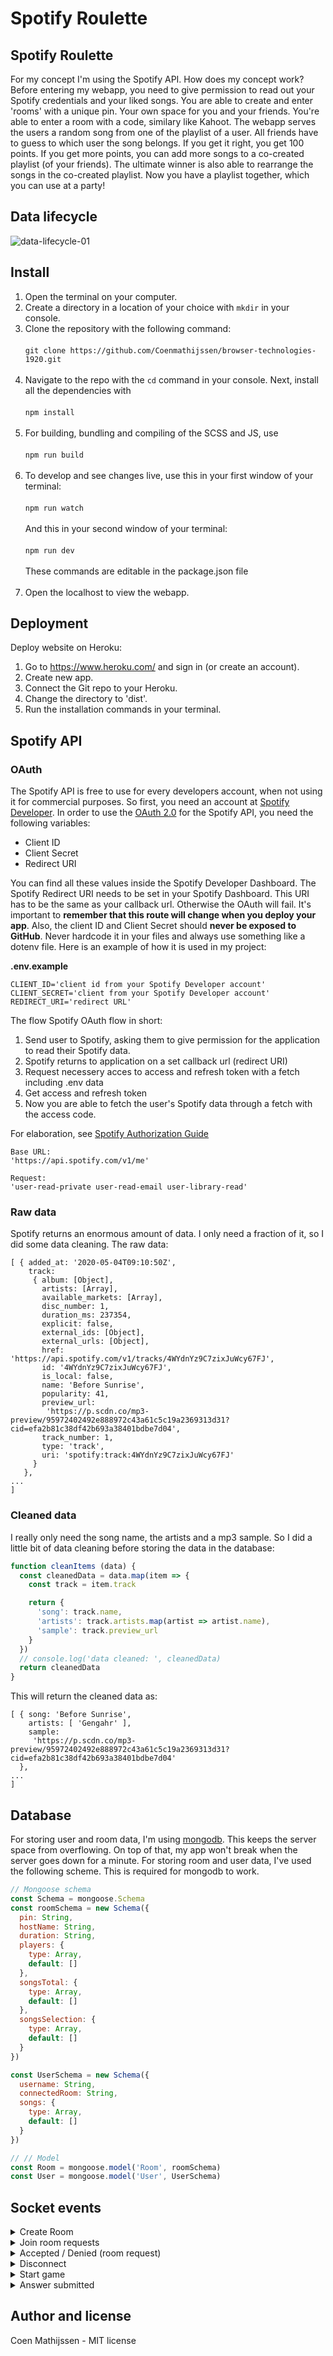 # Spotify Roulette
## Spotify Roulette
For my concept I'm using the Spotify API. How does my concept work? Before entering my webapp, you need to give permission to read out your Spotify credentials and your liked songs. You are able to create and enter 'rooms' with a unique pin. Your own space for you and your friends. You're able to enter a room with a code, similary like Kahoot. The webapp serves the users a random song from one of the playlist of a user. All friends have to guess to which user the song belongs. If you get it right, you get 100 points. If you get more points, you can add more songs to a co-created playlist (of your friends). The ultimate winner is also able to rearrange the songs in the co-created playlist. Now you have a playlist together, which you can use at a party!

## Data lifecycle
![data-lifecycle-01](https://user-images.githubusercontent.com/43337909/79839837-641a8400-83b5-11ea-896f-4e9dbc155346.jpg)

## Install
1. Open the terminal on your computer.
2. Create a directory in a location of your choice with `mkdir` in your console.
3. Clone the repository with the following command:
<br></br>
`git clone https://github.com/Coenmathijssen/browser-technologies-1920.git`
<br></br>
4. Navigate to the repo with the `cd` command in your console. Next, install all the dependencies with 
<br></br>
`npm install`
<br></br>
5. For building, bundling and compiling of the SCSS and JS, use
<br></br>
`npm run build`
<br></br>
6. To develop and see changes live, use this in your first window of your terminal:
<br></br>
`npm run watch`
<br></br>
And this in your second window of your terminal:
<br></br>
`npm run dev`
<br></br>
These commands are editable in the package.json file
<br></br>
6. Open the localhost to view the webapp.

## Deployment
Deploy website on Heroku:
1. Go to https://www.heroku.com/ and sign in (or create an account).
2. Create new app.
3. Connect the Git repo to your Heroku.
4. Change the directory to 'dist'.
5. Run the installation commands in your terminal.

## Spotify API
### OAuth
The Spotify API is free to use for every developers account, when not using it for commercial purposes. So first, you need an account at [Spotify Developer](https://developer.spotify.com/dashboard/). In order to use the [OAuth 2.0](https://oauth.net/2/) for the Spotify API, you need the following variables:
- Client ID
- Client Secret
- Redirect URI

You can find all these values inside the Spotify Developer Dashboard. The Spotify Redirect URI needs to be set in your Spotify Dashboard. This URI has to be the same as your callback url. Otherwise the OAuth will fail. It's important to **remember that this route will change when you deploy your app**. Also, the client ID and Client Secret should **never be exposed to GitHub**. Never hardcode it in your files and always use something like a dotenv file. Here is an example of how it is used in my project:

**.env.example**

```
CLIENT_ID='client id from your Spotify Developer account'
CLIENT_SECRET='client from your Spotify Developer account'
REDIRECT_URI='redirect URL'
```

The flow Spotify OAuth flow in short:
1. Send user to Spotify, asking them to give permission for the application to read their Spotify data. 
2. Spotify returns to application on a set callback url (redirect URI)
2. Request necessery acces to access and refresh token with a fetch including .env data
3. Get access and refresh token
4. Now you are able to fetch the user's Spotify data through a fetch with the access code.

For elaboration, see [Spotify Authorization Guide](https://developer.spotify.com/documentation/general/guides/authorization-guide/)

```
Base URL:
'https://api.spotify.com/v1/me'

Request:
'user-read-private user-read-email user-library-read'
```

### Raw data
Spotify returns an enormous amount of data. I only need a fraction of it, so I did some data cleaning. The raw data:

```
[ { added_at: '2020-05-04T09:10:50Z',
    track:
     { album: [Object],
       artists: [Array],
       available_markets: [Array],
       disc_number: 1,
       duration_ms: 237354,
       explicit: false,
       external_ids: [Object],
       external_urls: [Object],
       href: 'https://api.spotify.com/v1/tracks/4WYdnYz9C7zixJuWcy67FJ',
       id: '4WYdnYz9C7zixJuWcy67FJ',
       is_local: false,
       name: 'Before Sunrise',
       popularity: 41,
       preview_url:
        'https://p.scdn.co/mp3-preview/95972402492e888972c43a61c5c19a2369313d31?cid=efa2b81c38df42b693a38401bdbe7d04',
       track_number: 1,
       type: 'track',
       uri: 'spotify:track:4WYdnYz9C7zixJuWcy67FJ'
     }
   },
...
]
```

### Cleaned data
I really only need the song name, the artists and a mp3 sample. So I did a little bit of data cleaning before storing the data in the database:

```javascript
function cleanItems (data) {
  const cleanedData = data.map(item => {
    const track = item.track

    return {
      'song': track.name,
      'artists': track.artists.map(artist => artist.name),
      'sample': track.preview_url
    }
  })
  // console.log('data cleaned: ', cleanedData)
  return cleanedData
}
```

This will return the cleaned data as:

```
[ { song: 'Before Sunrise',
    artists: [ 'Gengahr' ],
    sample:
     'https://p.scdn.co/mp3-preview/95972402492e888972c43a61c5c19a2369313d31?cid=efa2b81c38df42b693a38401bdbe7d04' 
  },
...
]
```

## Database 
For storing user and room data, I'm using [mongodb](https://www.mongodb.com/). This keeps the server space from overflowing. On top of that, my app won't break when the server goes down for a minute. For storing room and user data, I've used the following scheme. This is required for mongodb to work.

```javascript
// Mongoose schema
const Schema = mongoose.Schema
const roomSchema = new Schema({
  pin: String,
  hostName: String,
  duration: String,
  players: {
    type: Array,
    default: []
  },
  songsTotal: {
    type: Array,
    default: []
  },
  songsSelection: {
    type: Array,
    default: []
  }
})

const UserSchema = new Schema({
  username: String,
  connectedRoom: String,
  songs: {
    type: Array,
    default: []
  }
})

// // Model
const Room = mongoose.model('Room', roomSchema)
const User = mongoose.model('User', UserSchema)
```

## Socket events
<details>
<summary>
Create Room
</summary>
The user fills out his name and chooses the length of the game: 5min, 10min or 15min. A submit button is clicked, firing a `create room` event to the server. Here, a random pin is created. In this event, a new room and a new user is created and stored in the database. The created user gets added to the room. The pin of the room is set and a 'ready to play' button appears only for the host of the room. This gives the host the exclusive permission to start the game and not the other players.
    
**Client side**

```javascript
// Creating game
const createGameButton = document.getElementById('create-game')
createGameButton.addEventListener('click', () => {
  const playerName = document.getElementsByName('playerName')[0].value
  const duration = document.querySelector('input[name="duration"]:checked').value
  socket.emit('create room', {
    pin: null,
    hostName: playerName,
    duration: duration,
    players: [
      playerName
    ]
  })
})

// Add users in waiting room, game and scoreboard
socket.on('user joined', user => {
  // Add users in waiting room
  let playerList = document.getElementsByClassName('players')[0]
  playerList.innerHTML += `<p class="${user}">${user}</p>`

  // // Add users in game
  // let players = document.getElementsByClassName('players')[1]
  // players.innerHTML += `<p id="${user}" class="answer">${user}</p>`

  let scoreboard = document.getElementsByClassName('scoreboard')[0]
  scoreboard.innerHTML +=
  `<div class="scorecard score${user}">
    <p class="place place-${user}">01</p>
    <p class="name name-${user}">${user}</p>
    <p class="score" id="score-${user}"></p>
  </div>`
})

// Update counter of players ready
socket.on('increment', amount => {
  let playersReady = document.getElementById('players-ready')
  playersReady.textContent = amount
})
```

**Server side**

```javascript
socket.on('create room', data => {
    const roomPin = getRandomNumber(1000000)

    // Add username to every song object
    const cleanedDataWithName = addUsername(cleanedData, data.hostName)

    // Create new user
    const user = {
      username: data.hostName,
      connectedRoom: roomPin.toString(),
      songs: cleanedDataWithName
    }

    // Save new user to database
    const newUser = new User(user)
    console.log('new user: ', newUser)

    newUser.save(err => {
      if (err) {
        console.log('save failed: ', err)
      } else {
        console.log('user has been saved')
      }
    })

    // Create new room with right data
    const room = {
      pin: roomPin,
      hostName: data.hostName,
      duration: data.duration,
      players: [
        data.hostName
      ],
      songsTotal: cleanedDataWithName
    }

    // Save new room to database
    const newRoom = new Room(room)

    newRoom.save(err => {
      if (err) {
        console.log('save failed: ', err)
      } else {
        console.log('room has been saved')
      }
    })

    // Set username of socket
    socket.username = data.hostName
    socket.room = roomPin
    console.log(socket.room)

    // Let user who created room join it
    socket.join(roomPin)

    // Let play button appear for the one who created the room
    socket.emit('play button appear')

    // Set the right room pin in waiting room
    io.in(roomPin).emit('set pin', roomPin)

    // Add user to waiting room
    io.in(roomPin).emit('user joined', data.hostName)

    // Increase amount of players ready by 1
    socket.emit('increment', 1)
  })
```
</details>

<details>
<summary>
Join room requests
</summary>
Here, a user fills in his name and the required game pin. On the submit button, a 'join room request' is fired to the server. The server reads out the data passed through the socket event. Then, the server checks if the room exists, if the room isn't full (max 10 players). If everything checks out, a new user is created and stored in the database. The user is added to the room and the waiting room is updated visually.
    
**client side**

```javascript
// Join game
const joinGameButton = document.getElementById('join-game')
joinGameButton.addEventListener('click', () => {
  console.log('working client')
  const playerName = document.getElementsByName('playerName')[1].value
  const pin = document.getElementsByName('groupName')[0].value

  socket.emit('join room request', {
    pin: pin,
    playerName: playerName
  })
})

// Add users in waiting room, game and scoreboard
socket.on('user joined', user => {
  // Add users in waiting room
  let playerList = document.getElementsByClassName('players')[0]
  playerList.innerHTML += `<p class="${user}">${user}</p>`

  // // Add users in game
  // let players = document.getElementsByClassName('players')[1]
  // players.innerHTML += `<p id="${user}" class="answer">${user}</p>`

  let scoreboard = document.getElementsByClassName('scoreboard')[0]
  scoreboard.innerHTML +=
  `<div class="scorecard score${user}">
    <p class="place place-${user}">01</p>
    <p class="name name-${user}">${user}</p>
    <p class="score" id="score-${user}"></p>
  </div>`
})

// Update counter of players ready
socket.on('increment', amount => {
  let playersReady = document.getElementById('players-ready')
  playersReady.textContent = amount
})
```

**server side**

```javascript
socket.on('join room request', data => {
    // Convert entered user pin to number
    const roomPin = data.pin

    // Find the right room
    Room.findOne({ pin: roomPin }, (err, foundRoom) => {
      if (err) {
        console.log('not found', err)
        socket.emit('denied', roomPin)
      } else {
        if (!foundRoom) {
          // If the room doesn't exist, send error
          console.log('User not found in database')
          socket.emit('denied', `The entered pin of ${roomPin} is not valid, please try again`)
          return
        }

        // Set username of socket
        socket.username = data.playerName

        // Room is not full and player can enter
        if (foundRoom.players.length < 10) {
          // Add username to song object
          const cleanedDataWithName = addUsername(cleanedData, data.playerName)

          // Create new user
          const user = {
            username: data.playerName,
            connectedRoom: roomPin,
            songs: cleanedDataWithName
          }

          // Save new user to database
          const newUser = new User(user)
          console.log(newUser)

          newUser.save(err => {
            if (err) {
              console.log('save failed: ', err)
            } else {
              console.log('user has been saved')
            }
          })

          // Save user in room
          foundRoom.players.push(data.playerName)

          // Save songs of users in room
          cleanedDataWithName.forEach(song => {
            foundRoom.songsTotal.push(song)
          })

          // Save editted room to databse
          foundRoom.save((err, updatedRoom) => {
            if (err) {
              console.log('failed to save room', err)
            }
          })

          // Let the user also show the users who joined before him
          foundRoom.players.forEach(player => {
            if (player !== data.playerName) {
              socket.emit('user joined', player)
            }
          })

          // Let user join room
          socket.join(roomPin)
          io.in(roomPin).emit('set pin', roomPin)
          socket.emit('accepted')

          // Set the roomPin for user
          io.in(roomPin).emit('set pin', roomPin)

          // Add user in the waiting room (visually)
          io.in(roomPin).emit('user joined', data.playerName)
          io.in(roomPin).emit('increment', foundRoom.players.length)
        } else {
          // If the room is full, send error
          console.log('Room is full')
          socket.emit('denied', `The room with pin ${roomPin} is full, try again in a bit`)
        }
      }
    })
  })
```
</details>

<details>
<summary>
Accepted / Denied (room request)
</summary>
If the room is not full and the pin is valid, the client gets sent an 'accepted'. On this socket event, the waiting room appears. If it doesn't check out, the client gets sent an 'denied'. On this socket event, an alert is shown with the reason why they didn't get through.
    
**client side**

```javascript
socket.on('accepted', roomPin => {
  joinGame.classList.remove('visible')
  waitingRoom.classList.add('visible')
})

socket.on('denied', message => {
  window.alert(message)
})
```
</details>

<details>
<summary>
Disconnect
</summary>
When a user disconnects, a lot needs to happen server side. First I check if the socket is connected to any room with the help of the database. If so, I need to filter out the songs which came from that user. Next, I delete the player from the room players list. If the player list is now empty (socket was the last player), I delete the whole room from the database. At last, I delete the user from the database. 
    
**server side**

```javascript 
socket.on('disconnect', () => {
    // Check if user is connected to any room
    User.findOne({ username: socket.username, connectedRoom: { $exists: true, $ne: null } }, (err, foundUser) => {
      console.log(foundUser)
      if (err) {
        console.log('not found', err)
      } else {
        if (foundUser !== null) {
          // Find the right room through the user
          Room.findOne({ pin: foundUser.connectedRoom }, (err, foundRoom) => {
            if (err) {
              console.log('not found', err)
            } else {
              if (foundRoom.players) {
                // Delete player from room player song array
                foundRoom.players = foundRoom.players.filter(player => {
                  return player !== socket.username
                })

                // Delete player songs from room song array
                foundRoom.songsTotal = foundRoom.songsTotal.filter(song => {
                  if (song.username !== socket.username) {
                    return song
                  }
                })

                // Update db
                foundRoom.save((err, updatedObject) => {
                  if (err) {
                    console.log('failed to update room', err)
                  }
                })
                // Delete room if no players are in it
              } if (foundRoom.players.length === 0) {
                Room.findOneAndDelete(foundRoom)
                console.log('room deleted')
              }

              // Update waiting room visually for all sockets
              io.in(foundRoom.pin).emit('user left', socket.username)
              io.in(foundRoom.pin).emit('increment', foundRoom.players.length)
            }
          })
        }
      }
    })

    User.findOneAndDelete({username: socket.username})
  })
```
</details>

<details>
<summary>
Start game
</summary>
When the host clicks the play button, the 'start game' event is fired. The server now needs to find the right room in the database. In this room, the duplicate songs are filtered out. Then, a x amount of random songs get picked. This amount depends on the length of the game, set by the host. The game starts and the songs get sent to the client one by one, with a delay.
    
**Client side**

```javascript
// Start game
socket.on('starting', () => {
  document.getElementById('ready-to-play').classList.remove('visible')
  waitingRoom.classList.remove('visible')
  guess.classList.add('visible')
})

socket.on('game commands', song => {
  if (song !== undefined) {
    // Insert song and artist name
    const songMeta = document.getElementsByClassName('song-meta')[0]
    songMeta.innerHTML = `
      <h1>${song.song}</h1>
      <h2>${song.artists[0]}</h2>
    `

    // Insert audio
    const audio = document.getElementById('audio')
    audio.innerHTML = `<audio id="audio-play" src="${song.sample}"></audio>`
    document.getElementById('audio-play').play()
  }

  // Trigger timer
  const timer = document.getElementsByClassName('bar-over')[0]
  timer.classList.add('visible')
  timer.style.transition = 'all 10s linear'
  timer.style.width = '0px'

  // Update right anwser visually
  if (song.username !== undefined) {
    document.getElementById('answer-user').innerHTML = song.username
  }
  // Pause song after 10 seconds
  setTimeout(() => {
    document.getElementById('audio-play').pause()
  },
  10000)

  // Render the score page
  setTimeout(() => {
    guess.classList.remove('visible')
    timer.classList.remove('visible')
    score.classList.add('visible')

    // Reset timer
    timer.style.transition = 'all 0s linear'
    timer.style.width = 'calc(100% - 10px)'
  },
  10001)

  // Render the guess page again
  setTimeout(() => {
    score.classList.remove('visible')
    guess.classList.add('visible')
  },
  15001)

  // Enable users to click on a answer again
  answers.forEach(function (answer) {
    answer.addEventListener('click', submitAnswer)
  })
})
```

**Server side**

```javascript
socket.on('start game', () => {
    // Check if user is connected to any room
    User.findOne({ username: socket.username, connectedRoom: { $exists: true, $ne: null } }, (err, foundUser) => {
      if (err) {
        console.log(err)
      } else {
        if (foundUser !== null) {
          // Find the right room through the user
          Room.findOne({ pin: foundUser.connectedRoom }, (err, foundRoom) => {
            if (err) {
              console.log('not found', err)
            } else {
              // filter out duplicate songs
              const noDuplicateSongs = filterDuplicates(foundRoom.songsTotal)

              // Determine amount of used songs for game, according to duration
              if (foundRoom.duration === '5min') {
                foundRoom.songsSelection = randomSongPick(noDuplicateSongs, 9)
              } else if (foundRoom.duration === '10min') {
                foundRoom.songsSelection = randomSongPick(noDuplicateSongs, 18)
              } else if (foundRoom.duration === '15min') {
                foundRoom.songsSelection = randomSongPick(noDuplicateSongs, 27)
              }

              // Update db
              foundRoom.save((err, updatedObject) => {
                if (err) {
                  console.log('failed to update room', err)
                }
              })
            }
            // Add players to guess room
            io.in(foundUser.connectedRoom).emit('add players', foundRoom.players)
            socket.emit('add players', foundRoom.players)

            // START GAME
            gameStart(foundRoom)
          })
          io.in(foundUser.connectedRoom).emit('starting')
        }
      }
    })
  })
  
  // Pick random items out of array
function randomSongPick (array, amount) {
  return array
    .map(x => ({ x, r: Math.random() }))
    .sort((a, b) => a.r - b.r)
    .map(a => a.x)
    .slice(0, amount)
}

function filterDuplicates (songs) {
  const unique = songs.filter((elem, index, self) => self.findIndex((t) => {
    // https://stackoverflow.com/questions/36032179/remove-duplicates-in-an-object-array-javascript
    return (t.song === elem.song)
  }) === index)

  return unique
}

function gameStart (room) {
  io.in(room.pin).emit('game commands')

  // Wait 10 seconds with every iteration
  const interval = 15000
  room.songsSelection.forEach(function (song, index) {
    setTimeout(() => {
      io.in(room.pin).emit('game commands', song)
      io.in(room.pin).emit('update answer', song.username)
    }, index * interval)
  })
}
```
</details>

<details>
<summary>
Answer submitted
</summary>
I have an eventListener on every possible answer. These anwser have an unique id with the name of the player. This gets sent to the server. I check if the answer is correct. Then I update the score and sent an 'update score' event back to the server. On this 'update score' event in the client. I sort the player with the highest score to the lowest score. Next, I update the scoreboard.
    
**client side**

```javascript
socket.on('update score', (user, score) => {
  console.log(user)
  console.log(document.getElementById(`score-${user}`))
  document.getElementById(`score-${user}`).textContent = score

  moveUsersInScoreboard()
})

function moveUsersInScoreboard () {
  // Add all connected players to the guess room
  const scores = document.getElementsByClassName('score')

  // https://stackoverflow.com/questions/282670/easiest-way-to-sort-dom-nodes
  // Sort innerHTML from high to low (score)
  const sorted = []
  for (var i in scores) {
    if (scores[i].nodeType === 1) { // get rid of the whitespace text nodes
      sorted.push(scores[i])
    }
  }

  sorted.sort((a, b) => {
    return a.innerHTML === b.innerHTML
      ? 0
      : (a.innerHTML < b.innerHTML ? 1 : -1)
  })

  // Remove 'score-' in id
  const sortedNames = sorted.map(item => {
    let id = item.id
    id = id.replace('score-', '')
    return id
  })

  let scoreboard = document.getElementsByClassName('scoreboard')[0]
  scoreboard.innerHTML = ''

  sortedNames.forEach((item, i) => {
    let place = i + 1
    let score = sorted[i].innerHTML
    score = score.toString()
    console.log('item: ', score)

    scoreboard.innerHTML +=
    `<div class="scorecard score${item}">
      <p class="place place-${item}">0${place}</p>
      <p class="name name-${item}">${item}</p>
      <p class="score" id="score-${item}">${score}</p>
    </div>`
  })
}
```

**server side**

```javascript
let songsPassed = 0
let score = 0

socket.on('answer submitted', answer => {
    User.findOne({ username: socket.username, connectedRoom: { $exists: true, $ne: null } }, (err, foundUser) => {
      if (err) {
        console.log(err)
      } else {
        if (foundUser !== null) {
          // Find the right room through the user
          Room.findOne({ pin: foundUser.connectedRoom }, (err, foundRoom) => {
            if (err) {
              console.log('not found', err)
            } else {
              // Check if anwser is correct
              if (answer === foundRoom.songsSelection[songsPassed].username) {
                score = score + 100
                // User got it right, update anwser
                io.in(foundUser.connectedRoom).emit('update score', foundUser.username, score)
                songsPassed++
              } else {
                // User got it wrong, update anwser
                io.in(foundUser.connectedRoom).emit('update score', foundUser.username, score)
                songsPassed++
              }
            }
          })
        }
      }
    })
  })
```
</details>

## Author and license
Coen Mathijssen - MIT license
